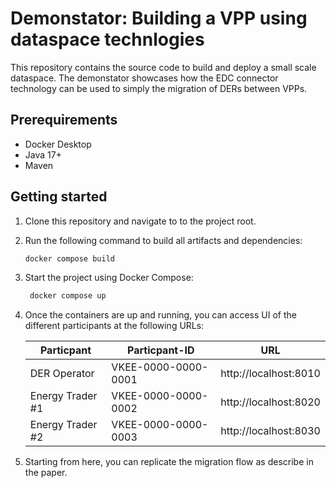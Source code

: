 # Demonstator: Building a VPP using dataspace technlogies

This repository contains the source code to build and deploy a small scale dataspace. The demonstator showcases how the EDC connector technology can be used to simply the migration of DERs between VPPs.

## Prerequirements

- Docker Desktop
- Java 17+
- Maven


## Getting started

1. Clone this repository and navigate to to the project root.

2. Run the following command to build all artifacts and dependencies:

   ```bash
   docker compose build
   ```

3. Start the project using Docker Compose:

   ```bash
    docker compose up
    ```

4. Once the containers are up and running, you can access UI of the different participants at the following URLs:

    | Particpant        | Particpant-ID         | URL                   |
    |-------------------|-----------------------| ----------------------|
    | DER Operator      | VKEE-0000-0000-0001   | http://localhost:8010 |
    | Energy Trader #1  | VKEE-0000-0000-0002   | http://localhost:8020 |
    | Energy Trader #2  | VKEE-0000-0000-0003   | http://localhost:8030 |


5. Starting from here, you can replicate the migration flow as describe in the paper. 